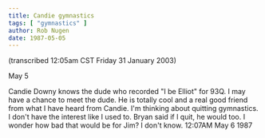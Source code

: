 ```yaml
---
title: Candie gymnastics
tags: [ "gymnastics" ]
author: Rob Nugen
date: 1987-05-05
---
```


<p class=note>(transcribed 12:05am CST Friday 31 January 2003)</p>

<p class=date>May 5</p>

<p>Candie Downy knows the dude who recorded "I be Elliot" for 93Q.  I
may have a chance to meet the dude.  He is totally cool and a real
good friend from what I have heard from Candie.  I'm thinking about
quitting gymnastics.  I don't have the interest like I used to.  Bryan
said if I quit, he would too.  I wonder how bad that would be for Jim?
I don't know.  12:07AM May 6 1987</p>
